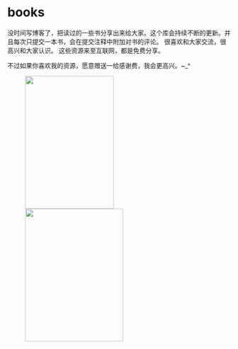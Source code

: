 # books
没时间写博客了，把读过的一些书分享出来给大家。这个库会持续不断的更新。并且每次只提交一本书，会在提交注释中附加对书的评论。
很喜欢和大家交流，很高兴和大家认识。
这些资源来至互联网，都是免费分享。

不过如果你喜欢我的资源，愿意赠送一给感谢费，我会更高兴。~_^

<figure class="half">
  <img src="https://raw.githubusercontent.com/yuanliangding/books/master/alipay_QR.jpg" width="200px" height="300px" />
  <img src="https://raw.githubusercontent.com/yuanliangding/books/master/weixin_QR.jpg" width="221px" height="300px" />
</figure>

